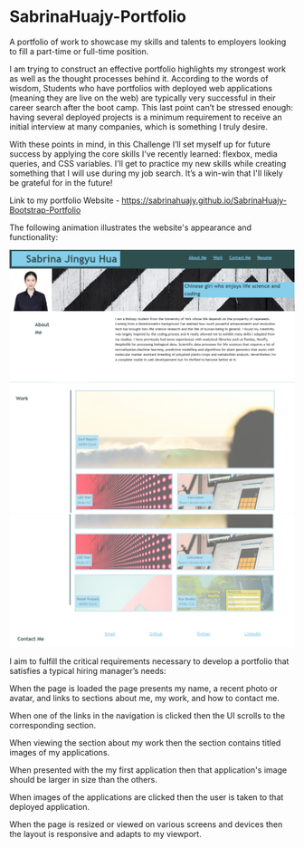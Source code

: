 # SabrinaHuajy-Portfolio

A portfolio of work to showcase my skills and talents to employers looking to fill a part-time or full-time position. 

I am trying to construct an effective portfolio highlights my strongest work as well as the thought processes behind it. According to the words of wisdom, Students who have portfolios with deployed web applications (meaning they are live on the web) are typically very successful in their career search after the boot camp. This last point can’t be stressed enough: having several deployed projects is a minimum requirement to receive an initial interview at many companies, which is something I truly desire.

With these points in mind, in this Challenge I’ll set myself up for future success by applying the core skills I've recently learned: flexbox, media queries, and CSS variables. I'll get to practice my new skills while creating something that I will use during my job search. It’s a win-win that I'll likely be grateful for in the future!

Link to my portfolio Website - https://sabrinahuajy.github.io/SabrinaHuajy-Bootstrap-Portfolio

The following animation illustrates the website's appearance and functionality:
<br>

<img src="assets\images\screenshot1.PNG" alt="first screenshot of webpage interface">
<img src="assets\images\screenshot2.PNG" alt="second screenshot of webpage interface">
<img src="assets\images\screenshot3.PNG" alt="third screenshot of webpage interface">



I aim to fulfill the critical requirements necessary to develop a portfolio that satisfies a typical hiring manager’s needs:

When the page is loaded the page presents my name, a recent photo or avatar, and links to sections about me, my work, and how to contact me.

When one of the links in the navigation is clicked then the UI scrolls to the corresponding section.

When viewing the section about my work then the section contains titled images of my applications.

When presented with the my first application then that application's image should be larger in size than the others.

When images of the applications are clicked then the user is taken to that deployed application.

When the page is resized or viewed on various screens and devices then the layout is responsive and adapts to my viewport.